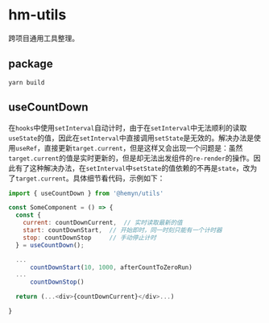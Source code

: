 # hm-utils

跨项目通用工具整理。

## package

```console
yarn build
```

## useCountDown

在`hooks`中使用`setInterval`自动计时，由于在`setInterval`中无法顺利的读取`useState`的值，因此在`setInterval`中直接调用`setState`是无效的。解决办法是使用`useRef`，直接更新`target.current`，但是这样又会出现一个问题是：虽然`target.current`的值是实时更新的，但是却无法出发组件的`re-render`的操作。因此有了这种解决办法，在`setInterval`中`setState`的值依赖的不再是`state`，改为了`target.current`。具体细节看代码，示例如下：

```javascript
import { useCountDown } from '@hemyn/utils'

const SomeComponent = () => {
  const {
    current: countDownCurrent,  // 实时读取最新的值
    start: countDownStart,  // 开始即时，同一时刻只能有一个计时器
    stop: countDownStop     // 手动停止计时
  } = useCountDown();

  ...
      countDownStart(10, 1000, afterCountToZeroRun)
  ...
      countDownStop()

  return (...<div>{countDownCurrent}</div>...)

}

```
